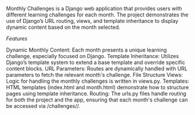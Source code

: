 Monthly Challenges is a Django web application that provides users with different learning challenges for each month. The project demonstrates the use of Django’s URL routing, views, and template inheritance to display dynamic content based on the month selected.

_Features_ 

Dynamic Monthly Content: Each month presents a unique learning challenge, especially focused on Django.
Template Inheritance: Utilizes Django’s template system to extend a base template and override specific content blocks.
URL Parameters: Routes are dynamically handled with URL parameters to fetch the relevant month's challenge.
File Structure
Views: Logic for handling the monthly challenges is written in views.py.
Templates: HTML templates (index.html and month.html) demonstrate how to structure pages using template inheritance.
Routing: The urls.py files handle routing for both the project and the app, ensuring that each month's challenge can be accessed via /challenges/<month>/.
